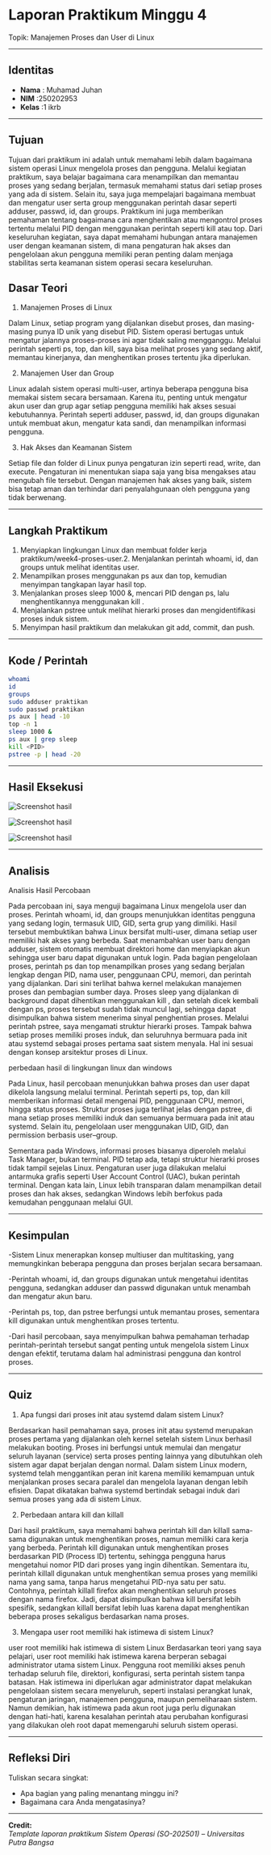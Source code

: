 
# Laporan Praktikum Minggu 4
Topik: Manajemen Proses dan User di Linux

---

## Identitas
- **Nama**  : Muhamad Juhan
- **NIM**   :250202953
- **Kelas** :1 ikrb

---

## Tujuan

Tujuan dari praktikum ini adalah untuk memahami lebih dalam bagaimana sistem operasi Linux mengelola proses dan pengguna. Melalui kegiatan praktikum, saya belajar bagaimana cara menampilkan dan memantau proses yang sedang berjalan, termasuk memahami status dari setiap proses yang ada di sistem. Selain itu, saya juga mempelajari bagaimana membuat dan mengatur user serta group menggunakan perintah dasar seperti adduser, passwd, id, dan groups. Praktikum ini juga memberikan pemahaman tentang bagaimana cara menghentikan atau mengontrol proses tertentu melalui PID dengan menggunakan perintah seperti kill atau top. Dari keseluruhan kegiatan, saya dapat memahami hubungan antara manajemen user dengan keamanan sistem, di mana pengaturan hak akses dan pengelolaan akun pengguna memiliki peran penting dalam menjaga stabilitas serta keamanan sistem operasi secara keseluruhan.


## Dasar Teori
1. Manajemen Proses di Linux

Dalam Linux, setiap program yang dijalankan disebut proses, dan masing-masing punya ID unik yang disebut PID. Sistem operasi bertugas untuk mengatur jalannya proses-proses ini agar tidak saling mengganggu. Melalui perintah seperti ps, top, dan kill, saya bisa melihat proses yang sedang aktif, memantau kinerjanya, dan menghentikan proses tertentu jika diperlukan.

2. Manajemen User dan Group

Linux adalah sistem operasi multi-user, artinya beberapa pengguna bisa memakai sistem secara bersamaan. Karena itu, penting untuk mengatur akun user dan grup agar setiap pengguna memiliki hak akses sesuai kebutuhannya. Perintah seperti adduser, passwd, id, dan groups digunakan untuk membuat akun, mengatur kata sandi, dan menampilkan informasi pengguna.

3. Hak Akses dan Keamanan Sistem

Setiap file dan folder di Linux punya pengaturan izin seperti read, write, dan execute. Pengaturan ini menentukan siapa saja yang bisa mengakses atau mengubah file tersebut. Dengan manajemen hak akses yang baik, sistem bisa tetap aman dan terhindar dari penyalahgunaan oleh pengguna yang tidak berwenang.


---

## Langkah Praktikum

1. Menyiapkan lingkungan Linux dan membuat folder kerja praktikum/week4-proses-user.2. Menjalankan perintah whoami, id, dan groups untuk melihat identitas user.
3. Menampilkan proses menggunakan ps aux dan top, kemudian menyimpan tangkapan layar hasil top.
4. Menjalankan proses sleep 1000 &, mencari PID dengan ps, lalu menghentikannya menggunakan kill <PID>.
5. Menjalankan pstree untuk melihat hierarki proses dan mengidentifikasi proses induk sistem.
6. Menyimpan hasil praktikum dan melakukan git add, commit, dan push.

---

## Kode / Perintah

```bash
whoami
id
groups
sudo adduser praktikan
sudo passwd praktikan
ps aux | head -10
top -n 1
sleep 1000 &
ps aux | grep sleep
kill <PID>
pstree -p | head -20
```

---

## Hasil Eksekusi

![Screenshot hasil](screenshots/week4.juhan.3.png)

![Screenshot hasil](screenshots/week4.juhan.4.png)

![Screenshot hasil](screenshots/week4.juhan.5.png)

---

## Analisis
Analisis Hasil Percobaan

Pada percobaan ini, saya menguji bagaimana Linux mengelola user dan proses. Perintah whoami, id, dan groups menunjukkan identitas pengguna yang sedang login, termasuk UID, GID, serta grup yang dimiliki. Hasil tersebut membuktikan bahwa Linux bersifat multi-user, dimana setiap user memiliki hak akses yang berbeda. Saat menambahkan user baru dengan adduser, sistem otomatis membuat direktori home dan menyiapkan akun sehingga user baru dapat digunakan untuk login.
Pada bagian pengelolaan proses, perintah ps dan top menampilkan proses yang sedang berjalan lengkap dengan PID, nama user, penggunaan CPU, memori, dan perintah yang dijalankan. Dari sini terlihat bahwa kernel melakukan manajemen proses dan pembagian sumber daya. Proses sleep yang dijalankan di background dapat dihentikan menggunakan kill <PID>, dan setelah dicek kembali dengan ps, proses tersebut sudah tidak muncul lagi, sehingga dapat disimpulkan bahwa sistem menerima sinyal penghentian proses.
Melalui perintah pstree, saya mengamati struktur hierarki proses. Tampak bahwa setiap proses memiliki proses induk, dan seluruhnya bermuara pada init atau systemd sebagai proses pertama saat sistem menyala. Hal ini sesuai dengan konsep arsitektur proses di Linux.

perbedaan hasil di lingkungan linux dan windows

Pada Linux, hasil percobaan menunjukkan bahwa proses dan user dapat dikelola langsung melalui terminal. Perintah seperti ps, top, dan kill memberikan informasi detail mengenai PID, penggunaan CPU, memori, hingga status proses. Struktur proses juga terlihat jelas dengan pstree, di mana setiap proses memiliki induk dan semuanya bermuara pada init atau systemd. Selain itu, pengelolaan user menggunakan UID, GID, dan permission berbasis user–group.

Sementara pada Windows, informasi proses biasanya diperoleh melalui Task Manager, bukan terminal. PID tetap ada, tetapi struktur hierarki proses tidak tampil sejelas Linux. Pengaturan user juga dilakukan melalui antarmuka grafis seperti User Account Control (UAC), bukan perintah terminal. Dengan kata lain, Linux lebih transparan dalam menampilkan detail proses dan hak akses, sedangkan Windows lebih berfokus pada kemudahan penggunaan melalui GUI.


---

## Kesimpulan

-Sistem Linux menerapkan konsep multiuser dan multitasking, yang memungkinkan beberapa pengguna dan proses berjalan secara bersamaan.

-Perintah whoami, id, dan groups digunakan untuk mengetahui identitas pengguna, sedangkan adduser dan passwd digunakan untuk menambah dan mengatur akun baru.


-Perintah ps, top, dan pstree berfungsi untuk memantau proses, sementara kill digunakan untuk menghentikan proses tertentu.


-Dari hasil percobaan, saya menyimpulkan bahwa pemahaman terhadap perintah-perintah tersebut sangat penting untuk mengelola sistem Linux dengan efektif, terutama dalam hal administrasi pengguna dan kontrol proses.


---

## Quiz

1. Apa fungsi dari proses init atau systemd dalam sistem Linux?

Berdasarkan hasil pemahaman saya, proses init atau systemd merupakan proses pertama yang dijalankan oleh kernel setelah sistem Linux berhasil melakukan booting. Proses ini berfungsi untuk memulai dan mengatur seluruh layanan (service) serta proses penting lainnya yang dibutuhkan oleh sistem agar dapat berjalan dengan normal.
 Dalam sistem Linux modern, systemd telah menggantikan peran init karena memiliki kemampuan untuk menjalankan proses secara paralel dan mengelola layanan dengan lebih efisien. Dapat dikatakan bahwa systemd bertindak sebagai induk dari semua proses yang ada di sistem Linux.

2. Perbedaan antara kill dan killall

Dari hasil praktikum, saya memahami bahwa perintah kill dan killall sama-sama digunakan untuk menghentikan proses, namun memiliki cara kerja yang berbeda. Perintah kill digunakan untuk menghentikan proses berdasarkan PID (Process ID) tertentu, sehingga pengguna harus mengetahui nomor PID dari proses yang ingin dihentikan.
Sementara itu, perintah killall digunakan untuk menghentikan semua proses yang memiliki nama yang sama, tanpa harus mengetahui PID-nya satu per satu. Contohnya, perintah killall firefox akan menghentikan seluruh proses dengan nama firefox. Jadi, dapat disimpulkan bahwa kill bersifat lebih spesifik, sedangkan killall bersifat lebih luas karena dapat menghentikan beberapa proses sekaligus berdasarkan nama proses.

3. Mengapa user root memiliki hak istimewa di sistem Linux?
 
user root memiliki hak istimewa di sistem Linux
Berdasarkan teori yang saya pelajari, user root memiliki hak istimewa karena berperan sebagai administrator utama sistem Linux. Pengguna root memiliki akses penuh terhadap seluruh file, direktori, konfigurasi, serta perintah sistem tanpa batasan. Hak istimewa ini diperlukan agar administrator dapat melakukan pengelolaan sistem secara menyeluruh, seperti instalasi perangkat lunak, pengaturan jaringan, manajemen pengguna, maupun pemeliharaan sistem.
 Namun demikian, hak istimewa pada akun root juga perlu digunakan dengan hati-hati, karena kesalahan perintah atau perubahan konfigurasi yang dilakukan oleh root dapat memengaruhi seluruh sistem operasi.
  

---

## Refleksi Diri
Tuliskan secara singkat:
- Apa bagian yang paling menantang minggu ini?  
- Bagaimana cara Anda mengatasinya?  

---

**Credit:**  
_Template laporan praktikum Sistem Operasi (SO-202501) – Universitas Putra Bangsa_
